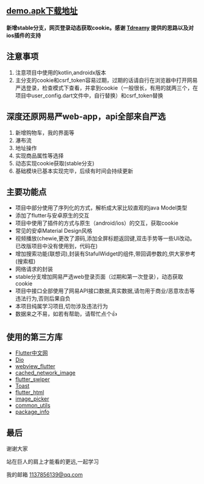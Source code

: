 ## [demo.apk下载地址](https://www.pgyer.com/QjBP)

#### 新增stable分支，网页登录动态获取cookie。感谢 [Tdreamy](https://github.com/Tdreamy) 提供的思路以及对ios插件的支持

## 注意事项

1. 注意项目中使用的kotlin,androidx版本
2. 主分支的cookie和csrf_token容易过期，过期的话请自行在浏览器中打开网易严选登录，检查模式下查看，并拿到cookie（一般很长，有用的就两三个，在项目中user_config.dart文件中，自行替换）和csrf_token替换

## 深度还原网易严web-app，api全部来自严选

1. 新增购物车，我的界面等
2. 瀑布流
3. 地址操作
4. 实现商品属性等选择
5. 动态实现cookie获取(stable分支)
6. 基础模块已基本实现完毕，后续有时间会持续更新


## 主要功能点
- 项目中部分使用了序列化的方式，解析成大家比较直观的java Model类型
- 添加了flutter与安卓原生的交互
- 项目中使用了插件的方式与原生（android/ios）的交互，获取cookie
- 常见的安卓Material Design风格
- 视频播放(chewie,更改了源码,添加全屏标题返回键,双击手势等一些UI改动。已改版项目中没有使用到，代码在)
- 增加搜索功能(联想词),封装有StafulWidget的组件,带回调参数的,供大家参考(搜索框)
- 网络请求的封装
- stable分支增加网易严选web登录页面（过期和第一次登录），动态获取cookie
- 项目中接口全部使用了网易API接口数据,真实数据,请勿用于商业/恶意攻击等违法行为,否则后果自负
- 本项目纯属学习项目,切勿涉及违法行为
- 数据来之不易，如若有帮助，请帮忙点个👍


## 使用的第三方库
- [Flutter中文网](https://flutterchina.club/)
- [Dio](https://pub.flutter-io.cn/packages/dio)
- [webview_flutter](https://pub.flutter-io.cn/packages/webview_flutter)
- [cached_network_image](https://pub.flutter-io.cn/packages/cached_network_image)
- [flutter_swiper](https://pub.flutter-io.cn/packages/flutter_swiper)
- [Toast](https://pub.flutter-io.cn/packages/toast)
- [flutter_html](https://pub.flutter-io.cn/packages/flutter_html)
- [image_picker](https://pub.flutter-io.cn/packages/image_picker)
- [common_utils](https://pub.flutter-io.cn/packages/common_utils)
- [package_info](https://pub.flutter-io.cn/packages/package_info)



## 最后
谢谢大家

站在巨人的肩上才能看的更远,一起学习

我的邮箱 1137856139@qq.com
